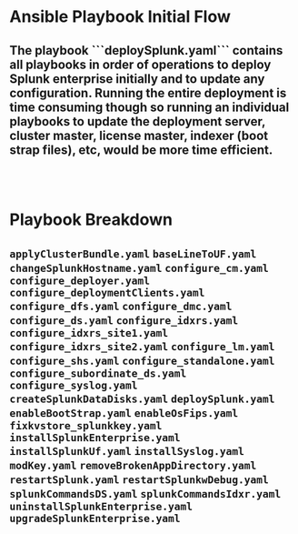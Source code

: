<h1> Ansible Playbook Initial Flow </>
<br/>
<h2> The playbook ```deploySplunk.yaml``` contains all playbooks in order of operations to deploy Splunk enterprise initially and to update any configuration.  Running the entire deployment is time consuming though so running an individual playbooks to update the deployment server, cluster master, license master, indexer (boot strap files), etc, would be more time efficient.
<h2/>
<br/>
<h1>Playbook Breakdown</>
<h2/>

```applyClusterBundle.yaml```
```baseLineToUF.yaml```
```changeSplunkHostname.yaml```
```configure_cm.yaml```
```configure_deployer.yaml```
```configure_deploymentClients.yaml```
```configure_dfs.yaml```
```configure_dmc.yaml```
```configure_ds.yaml```
```configure_idxrs.yaml```
```configure_idxrs_site1.yaml```
```configure_idxrs_site2.yaml```
```configure_lm.yaml```
```configure_shs.yaml```
```configure_standalone.yaml```
```configure_subordinate_ds.yaml```
```configure_syslog.yaml```
```createSplunkDataDisks.yaml```
```deploySplunk.yaml```
```enableBootStrap.yaml```
```enableOsFips.yaml```
```fixkvstore_splunkkey.yaml```
```installSplunkEnterprise.yaml```
```installSplunkUf.yaml```
```installSyslog.yaml```
```modKey.yaml```
```removeBrokenAppDirectory.yaml```
```restartSplunk.yaml```
```restartSplunkwDebug.yaml```
```splunkCommandsDS.yaml```
```splunkCommandsIdxr.yaml```
```uninstallSplunkEnterprise.yaml```
```upgradeSplunkEnterprise.yaml```
